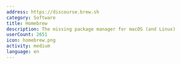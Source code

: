 ```yaml
---
address: https://discourse.brew.sh
category: Software
title: Homebrew
description: The missing package manager for macOS (and Linux)
userCount: 2651
icon: homebrew.png
activity: medium
language: en
---
```

